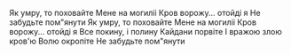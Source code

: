 ﻿Як умру, то поховайте
Мене на могиліi
﻿Кров ворожу... отойді я
﻿Не забудьте пом"янути
﻿Як умру, то поховайте
Мене на могиліi
﻿Кров ворожу... отойді я
Все покину, і полину
Кайдани порвіте 
І вражою злою кров'ю 
Волю окропіте
﻿Не забудьте пом"янути
